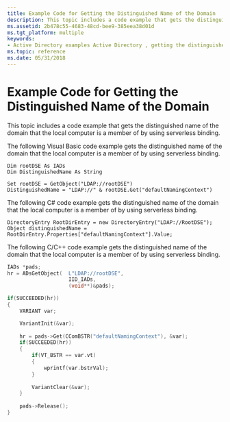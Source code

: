 ```yaml
---
title: Example Code for Getting the Distinguished Name of the Domain
description: This topic includes a code example that gets the distinguished name of the domain that the local computer is a member of by using serverless binding.
ms.assetid: 2b478c55-4683-48cd-bee9-385eea38d01d
ms.tgt_platform: multiple
keywords:
- Active Directory examples Active Directory , getting the distinguished name of the domain
ms.topic: reference
ms.date: 05/31/2018
---
```


# Example Code for Getting the Distinguished Name of the Domain

This topic includes a code example that gets the distinguished name of the domain that the local computer is a member of by using serverless binding.

The following Visual Basic code example gets the distinguished name of the domain that the local computer is a member of by using serverless binding.


```VB
Dim rootDSE As IADs
Dim DistinguishedName As String
 
Set rootDSE = GetObject("LDAP://rootDSE")
DistinguishedName = "LDAP://" & rootDSE.Get("defaultNamingContext")
```



The following C# code example gets the distinguished name of the domain that the local computer is a member of by using serverless binding.


```CSharp
DirectoryEntry RootDirEntry = new DirectoryEntry("LDAP://RootDSE");
Object distinguishedName = RootDirEntry.Properties["defaultNamingContext"].Value;
```



The following C/C++ code example gets the distinguished name of the domain that the local computer is a member of by using serverless binding.


```C++
IADs *pads;
hr = ADsGetObject(  L"LDAP://rootDSE",
                    IID_IADs, 
                    (void**)&pads);

if(SUCCEEDED(hr))
{
    VARIANT var;

    VariantInit(&var);
    
    hr = pads->Get(CComBSTR("defaultNamingContext"), &var);
    if(SUCCEEDED(hr))
    {
        if(VT_BSTR == var.vt)
        {
            wprintf(var.bstrVal);
        }
        
        VariantClear(&var);
    }
    
    pads->Release();
}
```



 

 




